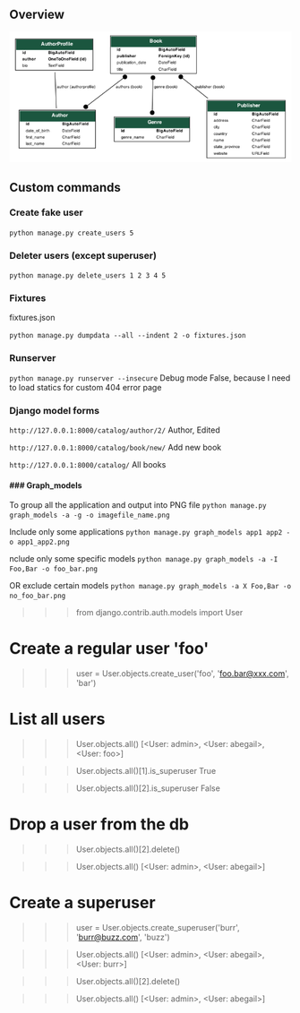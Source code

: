 ## Overview

![](https://github.com/ls500pymaster/djangoProject_2/blob/master/catalog.png?raw=true)

## Custom commands

### Create fake user

`python manage.py create_users 5 
`
### Deleter users (except superuser)

`python manage.py delete_users 1 2 3 4 5
`
### Fixtures

fixtures.json

`python manage.py dumpdata --all --indent 2 -o fixtures.json
`

### Runserver
` python manage.py runserver --insecure
`
Debug mode False, because I need to load statics for custom 404 error page


### Django model forms
` http://127.0.0.1:8000/catalog/author/2/
` Author, Edited

` http://127.0.0.1:8000/catalog/book/new/
` Add new book

` http://127.0.0.1:8000/catalog/
` All books


#### ### Graph_models

To group all the application and output into PNG file
`python manage.py graph_models -a -g -o imagefile_name.png
`

Include only some applications
`python manage.py graph_models app1 app2 -o app1_app2.png`

nclude only some specific models
`python manage.py graph_models -a -I Foo,Bar -o foo_bar.png`

OR exclude certain models 
`python manage.py graph_models -a X Foo,Bar -o no_foo_bar.png`

>>> from django.contrib.auth.models import User

# Create a regular user 'foo'
>>> user = User.objects.create_user('foo', 'foo.bar@xxx.com', 'bar')

# List all users
>>> User.objects.all()
[<User: admin>, <User: abegail>, <User: foo>]

>>> User.objects.all()[1].is_superuser
True

>>> User.objects.all()[2].is_superuser
False

# Drop a user from the db
>>> User.objects.all()[2].delete()

>>> User.objects.all()
[<User: admin>, <User: abegail>]

# Create a superuser
>>> user = User.objects.create_superuser('burr', 'burr@buzz.com', 'buzz')

>>> User.objects.all()
[<User: admin>, <User: abegail>, <User: burr>]

>>> User.objects.all()[2].delete()

>>> User.objects.all()
[<User: admin>, <User: abegail>]